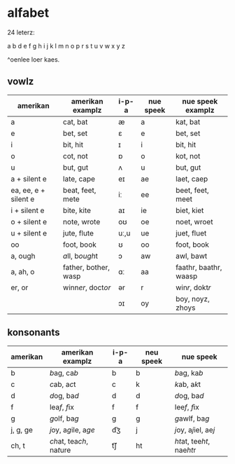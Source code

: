 # alfabet

24 leterz:

a b d e f g h i j k l m n o p r s t u v w x y z

^oenlee loer kaes.

## vowlz

| amerikan | amerikan examplz | i-p-a | nue speek | nue speek examplz |
| --- | --- | --- | --- | --- |
| a | cat, bat | æ | a | kat, bat |
| e | bet, set | ɛ | e | bet, set |
| i | bit, hit | ɪ | i | bit, hit |
| o | cot, not | ɒ | o | kot, not |
| u | but, gut | ʌ | u | but, gut |
| a + silent e | late, cape | eɪ | ae | laet, caep |
| ea, ee, e + silent e | beat, feet, mete | iː | ee | beet, feet, meet |
| i + silent e | bite, kite | aɪ | ie | biet, kiet |
| o + silent e | note, wrote | oʊ | oe | noet, wroet |
| u + silent e | jute, flute | uː,u | ue | juet, fluet |
| oo | foot, book | ʊ | oo | foot, book |
| a, ough | *a*ll, b*ough*t | ɔ | aw | awl, bawt | 
| a, ah, o | father, bother, wasp | ɑː | aa | faathr, baathr, waasp |
| er, or | winn*er*, doct*or* | ər | r | win*r*, dokt*r* | 
|  |  | ɔɪ | oy | boy, noyz, zhoys |

## konsonants

| amerikan | amerikan examplz | i-p-a | neu speek | nue speek |
| --- | --- | --- | --- | --- |
| b | *b*ag, ca*b* | b | b | *b*ag, ka*b* |
| c | *c*ab, a*c*t | c | k |  *k*ab, a*k*t |
| d | *d*og, ba*d* | d | d | *d*og, ba*d* |
| f | lea*f*, *f*ix | f | f | lee*f*, *f*ix |
| g | *g*olf, ba*g* | ɡ | g | *g*awlf, ba*g* |
| j, g, ge | *j*oy, a*g*ile, a*ge* | d͡ʒ | j | *j*oy, a*j*iel, ae*j* |
| ch, t | *ch*at, tea*ch*, na*t*ure | t͡ʃ | ht | *ht*at, tee*ht*, nae*ht*r | 
